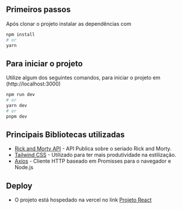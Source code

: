 ## Primeiros passos

Após clonar o projeto instalar as dependências com
```bash
npm install
# or
yarn
```
## Para iniciar o projeto

Utilize algum dos seguintes comandos, para iniciar o projeto em (http://localhost:3000)

```bash
npm run dev
# or
yarn dev
# or
pnpm dev
```
## Principais Bibliotecas utilizadas

- [Rick and Morty API](https://rickandmortyapi.com/documentation) - API Publica sobre o seriado Rick and Morty.
- [Tailwind CSS](https://tailwindcss.com/docs/installation) - Utilizado para ter mais produtividade na estilização.
- [Axios](https://axios-http.com/ptbr/docs/intro) - Cliente HTTP baseado em Promisses para o navegador e Node.js

## Deploy

- O projeto está hospedado na vercel no link [Projeto React](https://react-project-orpin.vercel.app/)